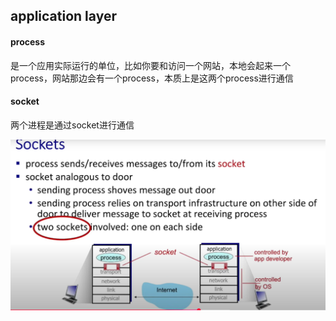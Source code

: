 ## application layer
#### process
是一个应用实际运行的单位，比如你要和访问一个网站，本地会起来一个process，网站那边会有一个process，本质上是这两个process进行通信

#### socket
两个进程是通过socket进行通信

![alt text](image-1.png)